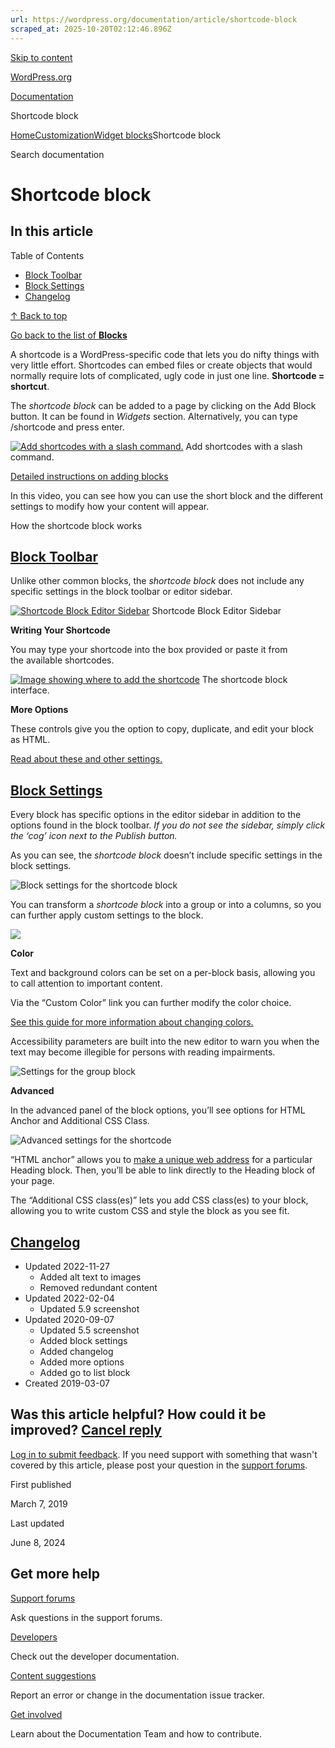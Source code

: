 ```yaml
---
url: https://wordpress.org/documentation/article/shortcode-block
scraped_at: 2025-10-20T02:12:46.896Z
---
```


[Skip to content](https://wordpress.org/documentation/article/shortcode-block/#wp--skip-link--target)

[WordPress.org](https://wordpress.org/)

[Documentation](https://wordpress.org/documentation)

Shortcode block

[Home](https://wordpress.org/documentation)[Customization](https://wordpress.org/documentation/customization/)[Widget blocks](https://wordpress.org/documentation/category/widget-blocks/)Shortcode block

Search documentation

# Shortcode block

## In this article

Table of Contents

- [Block Toolbar](https://wordpress.org/documentation/article/shortcode-block/#block-toolbar)
- [Block Settings](https://wordpress.org/documentation/article/shortcode-block/#block-settings)
- [Changelog](https://wordpress.org/documentation/article/shortcode-block/#changelog)

[↑ Back to top](https://wordpress.org/documentation/article/shortcode-block/#wp--skip-link--target)

[Go back to the list of **Blocks**](https://wordpress.org/documentation/article/blocks/)

A shortcode is a WordPress-specific code that lets you do nifty things with very little effort. Shortcodes can embed files or create objects that would normally require lots of complicated, ugly code in just one line. **Shortcode = shortcut**.

The _shortcode block_ can be added to a page by clicking on the Add Block button. It can be found in _Widgets_ section. Alternatively, you can type /shortcode and press enter.

[![Add shortcodes with a slash command. ](https://wordpress.org/documentation/files/2020/09/adding-a-shortcode.png)](https://wordpress.org/documentation/files/2020/09/adding-a-shortcode.png) Add shortcodes with a slash command.

[Detailed instructions on adding blocks](https://wordpress.org/documentation/article/adding-a-new-block/)

In this video, you can see how you can use the short block and the different settings to modify how your content will appear.

How the shortcode block works

## [Block Toolbar](https://wordpress.org/documentation/article/shortcode-block/\#block-toolbar)

Unlike other common blocks, the _shortcode block_ does not include any specific settings in the block toolbar or editor sidebar.

[![Shortcode Block Editor Sidebar](https://wordpress.org/documentation/files/2020/09/shortcode-with-no-extra-settings-1024x486.png)](https://wordpress.org/documentation/files/2020/09/shortcode-with-no-extra-settings.png) Shortcode Block Editor Sidebar

**Writing Your Shortcode**

You may type your shortcode into the box provided or paste it from the available shortcodes.

[![Image showing where to add the shortcode ](https://wordpress.org/documentation/files/2020/09/write-shortcode-here-5.5-images.png)](https://wordpress.org/documentation/files/2020/09/write-shortcode-here-5.5-images.png) The shortcode block interface.

**More Options**

These controls give you the option to copy, duplicate, and edit your block as HTML.

[Read about these and other settings.](https://wordpress.org/documentation/article/more-options/)

## [Block Settings](https://wordpress.org/documentation/article/shortcode-block/\#block-settings)

Every block has specific options in the editor sidebar in addition to the options found in the block toolbar. _If you do not see the sidebar, simply click the ‘cog’ icon next to the Publish button._

As you can see, the _shortcode block_ doesn’t include specific settings in the block settings.

![Block settings for the shortcode block](https://wordpress.org/documentation/files/2020/09/block-settings-1024x471.png)

You can transform a _shortcode block_ into a group or into a columns, so you can further apply custom settings to the block.

![](https://wordpress.org/documentation/files/2022/02/shortcode-transform-v5.9.jpg)

**Color**

Text and background colors can be set on a per-block basis, allowing you to call attention to important content.

Via the “Custom Color” link you can further modify the color choice.

[See this guide for more information about changing colors.](https://wordpress.org/documentation/article/colors-settings-overview/)

Accessibility parameters are built into the new editor to warn you when the text may become illegible for persons with reading impairments.

![Settings for the group block](https://user-images.githubusercontent.com/6752710/152538651-2a906364-0488-4f56-a81e-72864e18b490.jpg)

**Advanced**

In the advanced panel of the block options, you’ll see options for HTML Anchor and Additional CSS Class.

![Advanced settings for the shortcode](https://wordpress.org/documentation/files/2022/06/Screen-Shot-2022-06-22-at-12.07.36-PM.png)

“HTML anchor” allows you to [make a unique web address](https://wordpress.org/documentation/article/page-jumps/) for a particular Heading block. Then, you’ll be able to link directly to the Heading block of your page.

The “Additional CSS class(es)” lets you add CSS class(es) to your block, allowing you to write custom CSS and style the block as you see fit.

## [Changelog](https://wordpress.org/documentation/article/shortcode-block/\#changelog)

- Updated 2022-11-27
  - Added alt text to images
  - Removed redundant content
- Updated 2022-02-04
  - Updated 5.9 screenshot
- Updated 2020-09-07
  - Updated 5.5 screenshot
  - Added block settings
  - Added changelog
  - Added more options
  - Added go to list block
- Created 2019-03-07

## Was this article helpful? How could it be improved? [Cancel reply](https://wordpress.org/documentation/article/shortcode-block/\#respond)

[Log in to submit feedback](https://login.wordpress.org/?redirect_to=https%3A%2F%2Fwordpress.org%2Fdocumentation%2Farticle%2Fshortcode-block%2F&locale=en_US). If you need support with something that wasn't covered by this article, please post your question in the [support forums](https://wordpress.org/support/forums/).

First published

March 7, 2019

Last updated

June 8, 2024

## Get more help

[Support forums](https://wordpress.org/support/forums/)

Ask questions in the support forums.

[Developers](https://developer.wordpress.org/)

Check out the developer documentation.

[Content suggestions](https://github.com/WordPress/Documentation-Issue-Tracker/issues)

Report an error or change in the documentation issue tracker.

[Get involved](https://make.wordpress.org/docs/)

Learn about the Documentation Team and how to contribute.